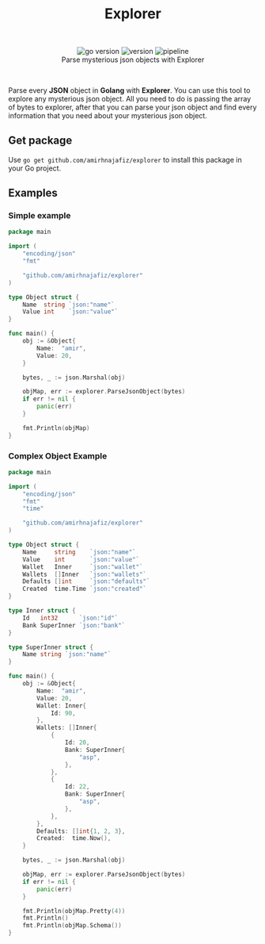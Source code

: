 <h1 align="center">
  Explorer
</h1>

<br />

<p align="center">
    <img src="https://img.shields.io/badge/Go-1.19-00ADD8?style=for-the-badge&logo=go" alt="go version" />
    <img src="https://img.shields.io/badge/Version-0.1.0-001122?style=for-the-badge&logo=github" alt="version" />
    <img src="https://img.shields.io/github/workflow/status/amirhnajafiz/explorer/test.github-ci?label=pipeline&logo=git&style=for-the-badge" alt="pipeline" /><br />
    Parse mysterious json objects with Explorer
</p>

<br />

Parse every **JSON** object in **Golang** with **Explorer**. You can use
this tool to explore any mysterious json object. All you need to do is passing
the array of bytes to explorer, after that you can parse your json object and
find every information that you need about your mysterious json object.

## Get package

Use ```go get github.com/amirhnajafiz/explorer``` to install this package 
in your Go project.

## Examples

### Simple example

```go
package main

import (
	"encoding/json"
	"fmt"

	"github.com/amirhnajafiz/explorer"
)

type Object struct {
	Name  string `json:"name"`
	Value int    `json:"value"`
}

func main() {
	obj := &Object{
		Name:  "amir",
		Value: 20,
	}

	bytes, _ := json.Marshal(obj)

	objMap, err := explorer.ParseJsonObject(bytes)
	if err != nil {
		panic(err)
	}

	fmt.Println(objMap)
}
```

### Complex Object Example

```go
package main

import (
	"encoding/json"
	"fmt"
	"time"

	"github.com/amirhnajafiz/explorer"
)

type Object struct {
	Name     string    `json:"name"`
	Value    int       `json:"value"`
	Wallet   Inner     `json:"wallet"`
	Wallets  []Inner   `json:"wallets"`
	Defaults []int     `json:"defaults"`
	Created  time.Time `json:"created"`
}

type Inner struct {
	Id   int32      `json:"id"`
	Bank SuperInner `json:"bank"`
}

type SuperInner struct {
	Name string `json:"name"`
}

func main() {
	obj := &Object{
		Name:  "amir",
		Value: 20,
		Wallet: Inner{
			Id: 90,
		},
		Wallets: []Inner{
			{
				Id: 20,
				Bank: SuperInner{
					"asp",
				},
			},
			{
				Id: 22,
				Bank: SuperInner{
					"asp",
				},
			},
		},
		Defaults: []int{1, 2, 3},
		Created:  time.Now(),
	}

	bytes, _ := json.Marshal(obj)

	objMap, err := explorer.ParseJsonObject(bytes)
	if err != nil {
		panic(err)
	}

	fmt.Println(objMap.Pretty(4))
	fmt.Println()
	fmt.Println(objMap.Schema())
}
```
